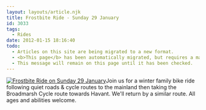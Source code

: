 ```yaml
---
layout: layouts/article.njk
title: Frostbite Ride - Sunday 29 January
id: 3033
tags:
  - Rides
date: 2012-01-15 18:16:40
todo:
  - Articles on this site are being migrated to a new format.
  - <b>This page</b> has been automatically migrated, but requires a manual check-&amp;-tune to ensure the format and links all work as expected.
  - This message will remain on this page until it has been checked.
---
```


[![Frostbite Ride on Sunday 29 January](http://www.pompeybug.co.uk/wp-content/uploads/2011/12/frostbite-ride-pdf-211x300.jpg "Frostbite Ride")](http://www.pompeybug.co.uk/wp-content/uploads/2011/12/frostbite-ride-pdf.jpg)Join us for a winter family bike ride following quiet roads &amp; cycle routes to the mainland then taking the Broadmarsh Cycle route towards Havant. We'll return by a similar route. All ages and abilities welcome.